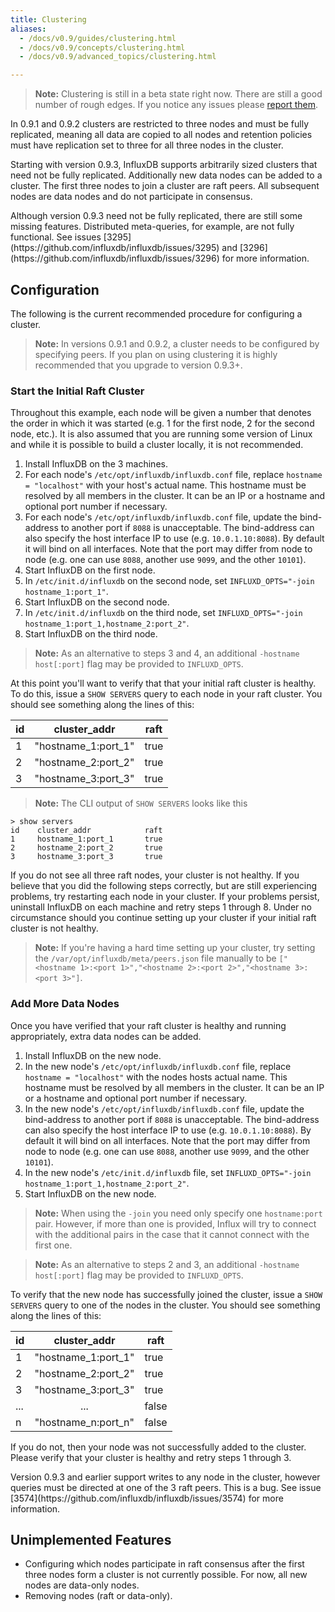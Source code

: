 ```yaml
---
title: Clustering
aliases:
  - /docs/v0.9/guides/clustering.html
  - /docs/v0.9/concepts/clustering.html
  - /docs/v0.9/advanced_topics/clustering.html

---
```


> **Note:** Clustering is still in a beta state right now. There are still a good number of rough edges. If you notice any issues please [report them](https://github.com/influxdb/influxdb/issues/new).

In 0.9.1 and 0.9.2 clusters are restricted to three nodes and must be fully replicated, meaning all data are copied to all nodes and retention policies must have replication set to three for all three nodes in the cluster.

Starting with version 0.9.3, InfluxDB supports arbitrarily sized clusters that need not be fully replicated. Additionally new data nodes can be added to a cluster. The first three nodes to join a cluster are raft peers. All subsequent nodes are data nodes and do not participate in consensus.

<dt> Although version 0.9.3 need not be fully replicated, there are still some missing features. Distributed meta-queries, for example, are not fully functional. See issues [3295](https://github.com/influxdb/influxdb/issues/3295) and [3296](https://github.com/influxdb/influxdb/issues/3296) for more information.</dt>


## Configuration
The following is the current recommended procedure for configuring a cluster.

> **Note:** In versions 0.9.1 and 0.9.2, a cluster needs to be configured by specifying peers. If you plan on using clustering it is highly recommended that you upgrade to version 0.9.3+.

### Start the Initial Raft Cluster

Throughout this example, each node will be given a number that denotes the order in which it was started (e.g. 1 for the first node, 2 for the second node, etc.). It is also assumed that you are running some version of Linux and while it is possible to build a cluster locally, it is not recommended.

1. Install InfluxDB on the 3 machines.
2. For each node's `/etc/opt/influxdb/influxdb.conf` file, replace `hostname = "localhost"` with your host's actual name. This hostname must be resolved by all members in the cluster. It can be an IP or a hostname and optional port number if necessary.
3. For each node's `/etc/opt/influxdb/influxdb.conf` file, update the bind-address to another port if `8088` is unacceptable. The bind-address can also specify the host interface IP to use (e.g. `10.0.1.10:8088`). By default it will bind on all interfaces. Note that the port may differ from node to node (e.g. one can use `8088`, another use `9099`, and the other `10101`).
4. Start InfluxDB on the first node.
5. In `/etc/init.d/influxdb` on the second node, set `INFLUXD_OPTS="-join hostname_1:port_1"`.
6. Start InfluxDB on the second node.
7. In `/etc/init.d/influxdb` on the third node, set `INFLUXD_OPTS="-join hostname_1:port_1,hostname_2:port_2"`.
8. Start InfluxDB on the third node.

> **Note:** As an alternative to steps 3 and 4, an additional `-hostname host[:port]` flag may be provided to `INFLUXD_OPTS`.

At this point you'll want to verify that that your initial raft cluster is healthy. To do this, issue a `SHOW SERVERS` query to each node in your raft cluster. You should see something along the lines of this:

| id | cluster_addr | raft |
|----|--------------|------|
|  1 | "hostname_1:port_1" |  true |
|  2 | "hostname_2:port_2" |  true |
|  3 | "hostname_3:port_3" |  true |

> **Note:** The CLI output of `SHOW SERVERS` looks like this
>
```
> show servers
id    cluster_addr            raft
1     hostname_1:port_1       true
2     hostname_2:port_2       true
3     hostname_3:port_3       true
```

If you do not see all three raft nodes, your cluster is not healthy. If you believe that you did the following steps correctly, but are still experiencing problems, try restarting each node in your cluster. If your problems persist, uninstall InfluxDB on each machine and retry steps 1 through 8. Under no circumstance should you continue setting up your cluster if your initial raft cluster is not healthy.

> **Note:** If you're having a hard time setting up your cluster, try setting the `/var/opt/influxdb/meta/peers.json` file manually to be `["<hostname 1>:<port 1>","<hostname 2>:<port 2>","<hostname 3>:<port 3>"]`.

### Add More Data Nodes

Once you have verified that your raft cluster is healthy and running appropriately, extra data nodes can be added.

1. Install InfluxDB on the new node.
2. In the new node's `/etc/opt/influxdb/influxdb.conf` file, replace `hostname = "localhost"` with the nodes hosts actual name. This hostname must be resolved by all members in the cluster. It can be an IP or a hostname and optional port number if necessary.
3. In the new node's `/etc/opt/influxdb/influxdb.conf` file, update the bind-address to another port if `8088` is unacceptable. The bind-address can also specify the host interface IP to use (e.g. `10.0.1.10:8088`). By default it will bind on all interfaces. Note that the port may differ from node to node (e.g. one can use `8088`, another use `9099`, and the other `10101`).
4. In the new node's `/etc/init.d/influxdb` file, set `INFLUXD_OPTS="-join hostname_1:port_1,hostname_2:port_2"`.
5. Start InfluxDB on the new node.

> **Note:** When using the `-join` you need only specify one `hostname:port` pair. However, if more than one is provided, Influx will try to connect with the additional pairs in the case that it cannot connect with the first one.


> **Note:** As an alternative to steps 2 and 3, an additional `-hostname host[:port]` flag may be provided to `INFLUXD_OPTS`.

To verify that the new node has successfully joined the cluster, issue a `SHOW SERVERS` query to one of the nodes in the cluster. You should see something along the lines of this:

| id | cluster_addr | raft |
|----|:--------------:|------|
|  1 | "hostname_1:port_1" |  true  |
|  2 | "hostname_2:port_2" |  true  |
|  3 | "hostname_3:port_3" |  true  |
| ...|        ...                  |  false |
|  n | "hostname_n:port_n" |  false |

If you do not, then your node was not successfully added to the cluster. Please verify that your cluster is healthy and retry steps 1 through 3.

<dt> Version 0.9.3 and earlier support writes to any node in the cluster, however queries must be directed at one of the 3 raft peers. This is a bug. See issue [3574](https://github.com/influxdb/influxdb/issues/3574) for more information.</dt>

## Unimplemented Features

* Configuring which nodes participate in raft consensus after the first three nodes form a cluster is not currently possible. For now, all new nodes are data-only nodes.
* Removing nodes (raft or data-only).  
